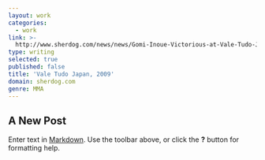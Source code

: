 ```yaml
---
layout: work
categories:
  - work
link: >-
  http://www.sherdog.com/news/news/Gomi-Inoue-Victorious-at-Vale-Tudo-Japan-2009-20623
type: writing
selected: true
published: false
title: 'Vale Tudo Japan, 2009'
domain: sherdog.com
genre: MMA
---
```

## A New Post

Enter text in [Markdown](http://daringfireball.net/projects/markdown/). Use the toolbar above, or click the **?** button for formatting help.
